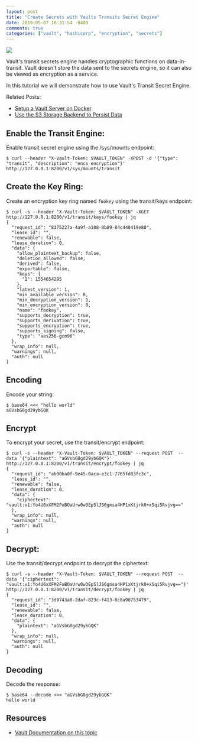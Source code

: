 ```yaml
---
layout: post
title: "Create Secrets with Vaults Transits Secret Engine"
date: 2019-05-07 16:31:54 -0400
comments: true
categories: ["vault", "hashicorp", "encryption", "secrets"] 
---
```


![](https://camo.githubusercontent.com/b2223b0ca7077fcf9919372582183757239e4153/68747470733a2f2f6c6561726e2e6861736869636f72702e636f6d2f6173736574732f696d616765732f7661756c742d656e6372797074696f6e2e706e67)

Vault's transit secrets engine handles cryptographic functions on data-in-transit. Vault doesn't store the data sent to the secrets engine, so it can also be viewed as encryption as a service.

In this tutorial we will demonstrate how to use Vault's Transit Secret Engine.

Related Posts:

* [Setup a Vault Server on Docker](https://blog.ruanbekker.com/blog/2019/05/06/setup-hashicorp-vault-server-on-docker-and-cli-guide/)
* [Use the S3 Storage Backend to Persist Data](https://blog.ruanbekker.com/blog/2019/05/07/persist-vault-data-with-amazon-s3-as-a-storage-backend/)

## Enable the Transit Engine:

Enable transit secret engine using the /sys/mounts endpoint:

```
$ curl --header "X-Vault-Token: $VAULT_TOKEN" -XPOST -d '{"type": "transit", "description": "encs encryption"}' http://127.0.0.1:8200/v1/sys/mounts/transit
```

## Create the Key Ring:

Create an encryption key ring named `fookey` using the transit/keys endpoint:

```
$ curl -s --header "X-Vault-Token: $VAULT_TOKEN" -XGET http://127.0.0.1:8200/v1/transit/keys/fookey | jq
{
  "request_id": "8375227a-4a9f-a108-0b89-84c448419e80",
  "lease_id": "",
  "renewable": false,
  "lease_duration": 0,
  "data": {
    "allow_plaintext_backup": false,
    "deletion_allowed": false,
    "derived": false,
    "exportable": false,
    "keys": {
      "1": 1554654295
    },
    "latest_version": 1,
    "min_available_version": 0,
    "min_decryption_version": 1,
    "min_encryption_version": 0,
    "name": "fookey",
    "supports_decryption": true,
    "supports_derivation": true,
    "supports_encryption": true,
    "supports_signing": false,
    "type": "aes256-gcm96"
  },
  "wrap_info": null,
  "warnings": null,
  "auth": null
}
```

## Encoding

Encode your string:

```
$ base64 <<< "hello world"
aGVsbG8gd29ybGQK
```

## Encrypt

To encrypt your secret, use the transit/encrypt endpoint:

```
$ curl -s --header "X-Vault-Token: $VAULT_TOKEN" --request POST  --data '{"plaintext": "aGVsbG8gd29ybGQK"}' http://127.0.0.1:8200/v1/transit/encrypt/fookey | jq
{
  "request_id": "ab00ba0f-9e45-0aca-e3c1-7765fd83fc3c",
  "lease_id": "",
  "renewable": false,
  "lease_duration": 0,
  "data": {
    "ciphertext": "vault:v1:Yo4U6xXFM2FoBOaUrw0w3EpSlJS6gmsa4HP1xKtjrk0+xSqi5Rvjvg=="
  },
  "wrap_info": null,
  "warnings": null,
  "auth": null
}
```

## Decrypt:

Use the transit/decrypt endpoint to decrypt the ciphertext:

```
$ curl -s --header "X-Vault-Token: $VAULT_TOKEN" --request POST  --data '{"ciphertext": "vault:v1:Yo4U6xXFM2FoBOaUrw0w3EpSlJS6gmsa4HP1xKtjrk0+xSqi5Rvjvg=="}' http://127.0.0.1:8200/v1/transit/decrypt/fookey | jq
{
  "request_id": "3d9743a0-2daf-823c-f413-8c8a90753479",
  "lease_id": "",
  "renewable": false,
  "lease_duration": 0,
  "data": {
    "plaintext": "aGVsbG8gd29ybGQK"
  },
  "wrap_info": null,
  "warnings": null,
  "auth": null
}
```

## Decoding

Decode the response:

```
$ base64 --decode <<< "aGVsbG8gd29ybGQK"
hello world
```

## Resources

* [Vault Documentation on this topic](https://learn.hashicorp.com/vault/encryption-as-a-service/eaas-transit)
